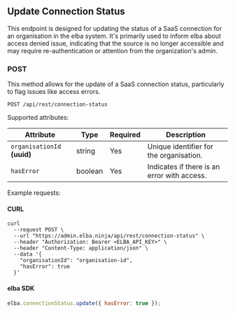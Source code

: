 ## Update Connection Status

This endpoint is designed for updating the status of a SaaS connection for an organisation in the elba system. It's primarily used to inform elba about access denied issue, indicating that the source is no longer accessible and may require re-authentication or attention from the organization's admin.

### POST

This method allows for the update of a SaaS connection status, particularly to flag issues like access errors.

```text
POST /api/rest/connection-status
```

Supported attributes:

| Attribute                   | Type    | Required | Description                                 |
| --------------------------- | ------- | -------- | ------------------------------------------- |
| `organisationId` **(uuid)** | string  | Yes      | Unique identifier for the organisation.     |
| `hasError`                  | boolean | Yes      | Indicates if there is an error with access. |

Example requests:

#### CURL

```shell
curl
  --request POST \
  --url "https://admin.elba.ninja/api/rest/connection-status" \
  --header "Authorization: Bearer <ELBA_API_KEY>" \
  --header "Content-Type: application/json" \
  --data '{
    "organisationId": "organisation-id",
    "hasError": true
  }'
```

#### elba SDK

```javascript
elba.connectionStatus.update({ hasError: true });
```
